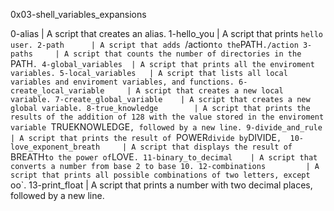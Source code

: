 0x03-shell_variables_expansions

0-alias 		| A script that creates an alias.
1-hello_you		| A script that prints `hello user.
2-path 		| A script that adds `/action` to the `PATH`./action
3-paths		| A script that counts the number of directories in the `PATH`.
4-global_variables	| A script that prints all the enviroment variables.
5-local_variables 	| A script that lists all local variables and enviroment variables, and functions.
6-create_local_variable 	| A script that creates a new local variable.
7-create_global_variable	| A script that creates a new global variable.
8-true_knowledge 		| A script that prints the results of the addition of 128 with the value stored in the enviroment variable `TRUEKNOWLEDGE`, followed by a new line.
9-divide_and_rule 		| A script that prints the result of `POWER` divide by `DIVIDE`, 
10-love_exponent_breath 	| A script that displays the result of `BREATH` to the power of `LOVE`.
11-binary_to_decimal 	| A script that converts a number from base 2 to base 10.
12-combinations 		| A script that prints all possible combinations of two letters, except `oo`.
13-print_float 		| A script that prints a number with two decimal places, followed by a new line.